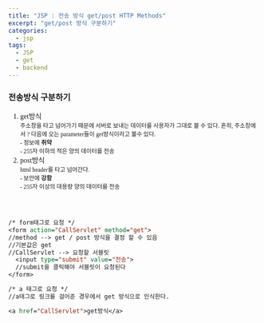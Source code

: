 ```yaml
---
title: "JSP : 전송 방식 get/post HTTP Methods"
excerpt: "get/post 방식 구분하기"
categories:
  - jsp
tags:
  - JSP
  - get
  - backend
---
```


<style>
@font-face { font-family: 'IBMPlexSansKR-Regular';
   src: url('https://cdn.jsdelivr.net/gh/projectnoonnu/noonfonts_20-07@1.0/IBMPlexSansKR-Regular.woff') format('woff'); font-weight: normal; font-style: normal; }
body, a{
font-family: 'IBMPlexSansKR-Regular';
}
</style>

<h3>전송방식 구분하기</h3>

<ol>

<li>get방식</li>
  <div><small>주소창을 타고 넘어가기 때문에 서버로 보내는 데이터를 사용자가 그대로 볼 수 있다. 흔히, 주소창에서 ? 다음에 오는 parameter들이 get방식이라고 볼수 있다.<br>
       - 정보에 <b>취약</b><br>
       - 255자 이하의 적은 양의 데이터를 전송</small></div>
<li>post방식</li>
<div><small>html header를 타고 넘어간다.<br>
       - 보안에 <b>강함</b><br>
       - 255자 이상의 대용량 양의 데이터를 전송</small></div>
</ol><br>

```jsp

/* form태그로 요청 */
<form action="CallServlet" method="get">
//method --> get / post 방식을 결정 할 수 있음
//기본값은 get
//CallServlet --> 요청할 서블릿
  <input type="submit" value="전송">
  //submit을 클릭해야 서블릿이 요청된다
</form>

/* a 태그로 요청 */
//a태그로 링크를 걸어준 경우에서 get 방식으로 인식한다.

<a href="CallServlet">get방식</a>

```
